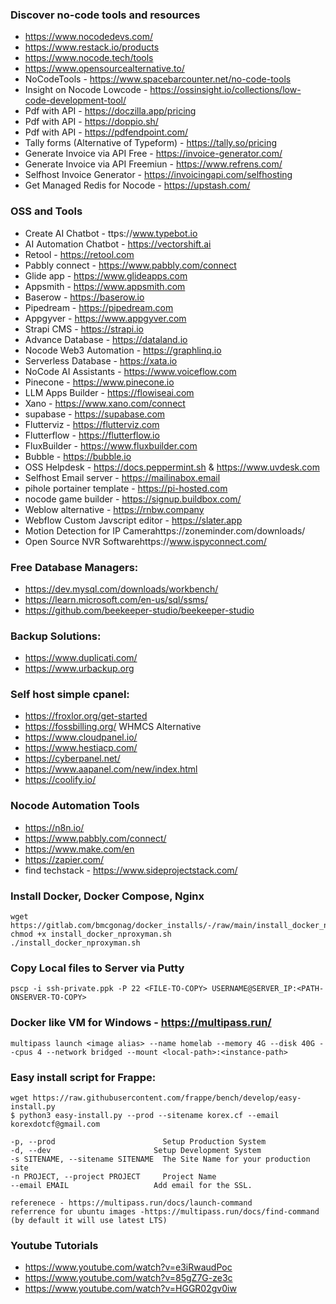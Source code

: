 ### Discover no-code tools and resources
- https://www.nocodedevs.com/
- https://www.restack.io/products
- https://www.nocode.tech/tools
- https://www.opensourcealternative.to/
- NoCodeTools - https://www.spacebarcounter.net/no-code-tools
- Insight on Nocode Lowcode - https://ossinsight.io/collections/low-code-development-tool/
- Pdf with API - https://doczilla.app/pricing
- Pdf with API - https://doppio.sh/
- Pdf with API - https://pdfendpoint.com/
- Tally forms (Alternative of Typeform) - https://tally.so/pricing
- Generate Invoice via API Free - https://invoice-generator.com/
- Generate Invoice via API Freemiun - https://www.refrens.com/
- Selfhost Invoice Generator - https://invoicingapi.com/selfhosting
- Get Managed Redis for Nocode - https://upstash.com/

### OSS and Tools
- Create AI Chatbot - ttps://www.typebot.io
- AI Automation Chatbot - https://vectorshift.ai
- Retool - https://retool.com
- Pabbly connect - https://www.pabbly.com/connect
- Glide app - https://www.glideapps.com
- Appsmith - https://www.appsmith.com
- Baserow - https://baserow.io
- Pipedream - https://pipedream.com
- Appgyver - https://www.appgyver.com
- Strapi CMS - https://strapi.io
- Advance Database - https://dataland.io
- Nocode Web3 Automation - https://graphlinq.io
- Serverless Database - https://xata.io
- NoCode AI Assistants - https://www.voiceflow.com
- Pinecone - https://www.pinecone.io
- LLM  Apps Builder - https://flowiseai.com
- Xano - https://www.xano.com/connect
- supabase - https://supabase.com
- Flutterviz - https://flutterviz.com
- Flutterflow - https://flutterflow.io
- FluxBuilder - https://www.fluxbuilder.com
- Bubble - https://bubble.io
- OSS Helpdesk - https://docs.peppermint.sh & https://www.uvdesk.com
- Selfhost Email server - https://mailinabox.email
- pihole portainer template - https://pi-hosted.com
- nocode game builder - https://signup.buildbox.com/
- Weblow alternative - https://rnbw.company
- Webflow Custom Javscript editor - https://slater.app
- Motion Detection for IP Camerahttps://zoneminder.com/downloads/
- Open Source NVR Softwarehttps://www.ispyconnect.com/

### Free Database Managers:
- https://dev.mysql.com/downloads/workbench/
- https://learn.microsoft.com/en-us/sql/ssms/
- https://github.com/beekeeper-studio/beekeeper-studio

### Backup Solutions:
- https://www.duplicati.com/
- https://www.urbackup.org


### Self host simple cpanel:
- https://froxlor.org/get-started 
- https://fossbilling.org/ WHMCS Alternative
- https://www.cloudpanel.io/
- https://www.hestiacp.com/
- https://cyberpanel.net/
- https://www.aapanel.com/new/index.html
- https://coolify.io/

### Nocode Automation Tools
- https://n8n.io/
- https://www.pabbly.com/connect/
- https://www.make.com/en
- https://zapier.com/
- find techstack - https://www.sideprojectstack.com/

### Install Docker, Docker Compose, Nginx
```
wget https://gitlab.com/bmcgonag/docker_installs/-/raw/main/install_docker_nproxyman.sh
chmod +x install_docker_nproxyman.sh
./install_docker_nproxyman.sh
```

### Copy Local files to Server via Putty
```
pscp -i ssh-private.ppk -P 22 <FILE-TO-COPY> USERNAME@SERVER_IP:<PATH-ONSERVER-TO-COPY>
```

### Docker like VM for Windows - https://multipass.run/

`multipass launch <image alias> --name homelab --memory 4G --disk 40G --cpus 4 --network bridged --mount <local-path>:<instance-path>`

### Easy install script for Frappe:
```
wget https://raw.githubusercontent.com/frappe/bench/develop/easy-install.py
$ python3 easy-install.py --prod --sitename korex.cf --email korexdotcf@gmail.com

-p, --prod                        Setup Production System
-d, --dev                       Setup Development System
-s SITENAME, --sitename SITENAME  The Site Name for your production site
-n PROJECT, --project PROJECT     Project Name
--email EMAIL                   Add email for the SSL.

referenece - https://multipass.run/docs/launch-command
referrence for ubuntu images -https://multipass.run/docs/find-command (by default it will use latest LTS)

```

### Youtube Tutorials
- https://www.youtube.com/watch?v=e3iRwaudPoc
- https://www.youtube.com/watch?v=85gZ7G-ze3c
- https://www.youtube.com/watch?v=HGGR02gv0iw
